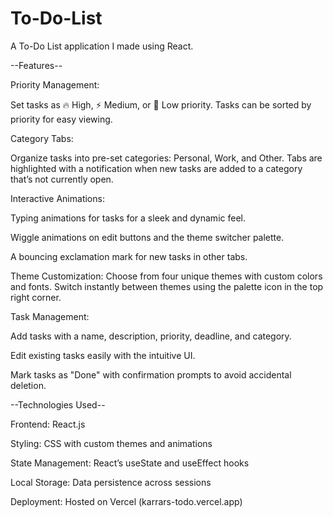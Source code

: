 # To-Do-List
A To-Do List application I made using React.


--Features--

Priority Management:

Set tasks as 🔥 High, ⚡ Medium, or 🌿 Low priority. Tasks can be sorted by priority for easy viewing.

Category Tabs:

Organize tasks into pre-set categories: Personal, Work, and Other. Tabs are highlighted with a notification when new tasks are added to a category that’s not currently open.

Interactive Animations:

Typing animations for tasks for a sleek and dynamic feel.
    
Wiggle animations on edit buttons and the theme switcher palette.
    
A bouncing exclamation mark for new tasks in other tabs.
    

Theme Customization:
Choose from four unique themes with custom colors and fonts. Switch instantly between themes using the palette icon in the top right corner.

Task Management:

Add tasks with a name, description, priority, deadline, and category.

Edit existing tasks easily with the intuitive UI.

Mark tasks as "Done" with confirmation prompts to avoid accidental deletion.



--Technologies Used--

Frontend: React.js

Styling: CSS with custom themes and animations

State Management: React’s useState and useEffect hooks

Local Storage: Data persistence across sessions

Deployment: Hosted on Vercel (karrars-todo.vercel.app)